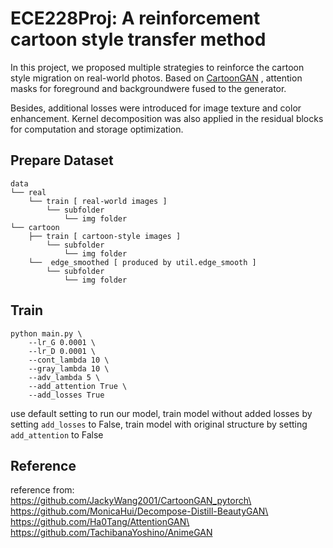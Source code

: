 # ECE228Proj: A reinforcement cartoon style transfer method
In this project, we proposed multiple strategies to reinforce the cartoon style migration on real-world photos. Based on [CartoonGAN](https://openaccess.thecvf.com/content_cvpr_2018/papers/Chen_CartoonGAN_Generative_Adversarial_CVPR_2018_paper.pdf) , attention masks for foreground and backgroundwere fused to the generator. 

Besides, additional losses were introduced for image texture and color enhancement. Kernel decomposition was also applied in the residual blocks for computation and storage optimization.

## Prepare Dataset

```
data
└── real
    └── train [ real-world images ]
        └── subfolder
            └── img folder
└── cartoon
    ├── train [ cartoon-style images ]
        └── subfolder
            └── img folder
    └──  edge_smoothed [ produced by util.edge_smooth ]
        └── subfolder
            └── img folder
```

## Train
```
python main.py \
    --lr_G 0.0001 \
    --lr_D 0.0001 \
    --cont_lambda 10 \
    --gray_lambda 10 \
    --adv_lambda 5 \
    --add_attention True \
    --add_losses True
```
use default setting to run our model, train model without added losses by setting ```add_losses``` to False, train model with original structure by setting ```add_attention``` to False

## Reference
reference from:\
https://github.com/JackyWang2001/CartoonGAN_pytorch\
https://github.com/MonicaHui/Decompose-Distill-BeautyGAN\
https://github.com/Ha0Tang/AttentionGAN\
https://github.com/TachibanaYoshino/AnimeGAN

